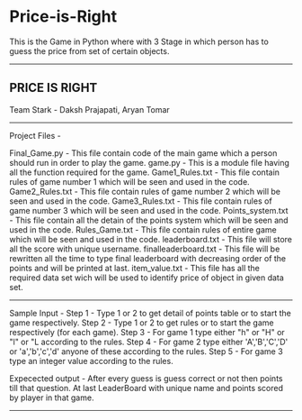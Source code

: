 # Price-is-Right
This is the Game in Python where with 3 Stage in which person has to guess the price from set of certain objects.


-----------------------------------------------------------------------------------------------------------------------------
PRICE IS RIGHT
-----------------------------------------------------------------------------------------------------------------------------

Team Stark - Daksh Prajapati, Aryan Tomar

-----------------------------------------------------------------------------------------------------------------------------

Project Files - 

Final_Game.py - This file contain code of the main game which a person should run in order to play the game.
game.py - This is a module file having all the function required for the game.
Game1_Rules.txt - This file contain rules of game number 1 which will be seen and used in the code.
Game2_Rules.txt - This file contain rules of game number 2 which will be seen and used in the code.
Game3_Rules.txt - This file contain rules of game number 3 which will be seen and used in the code.
Points_system.txt - This file contain all the detain of the points system which will be seen and used in the code.
Rules_Game.txt - This file contain rules of entire game which will be seen and used in the code.
leaderboard.txt - This file will store all the score with unique username.
finalleaderboard.txt - This file will be rewritten all the time to type final leaderboard with decreasing order of 
                       the points and will be printed at last.
item_value.txt - This file has all the required data set wich will be used to identify price of object in given data set.

-----------------------------------------------------------------------------------------------------------------------------

Sample Input -
Step 1 - Type 1 or 2 to get detail of points table or to start the game respectively.
Step 2 - Type 1 or 2 to get rules or to start the game respectively (for each game).
Step 3 - For game 1 type either "h" or "H" or "l" or "L according to the rules.
Step 4 - For game 2 type either 'A','B','C','D' or 'a','b','c','d' anyone of these according to the rules.
Step 5 - For game 3 type an integer value according to the rules.

Expecected output - 
After every guess is guess correct or not then points till that question.
At last LeaderBoard with unique name and points scored by player in that game.

-----------------------------------------------------------------------------------------------------------------------------
